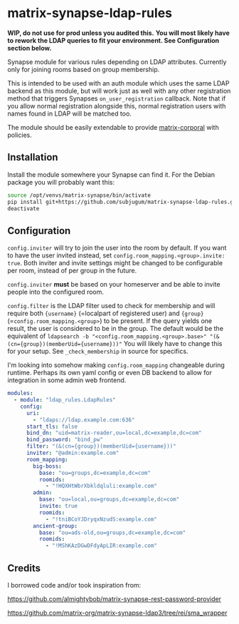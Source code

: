 # matrix-synapse-ldap-rules
**WIP, do not use for prod unless you audited this.**
**You will most likely have to rework the LDAP queries to fit your environment. See Configuration section below.**

Synapse module for various rules depending on LDAP attributes. Currently only for joining rooms based on group membership.

This is intended to be used with an auth module which uses the same LDAP backend as this module, but will work just as well with any other registration method that triggers Synapses `on_user_registration` callback.
Note that if you allow normal registration alongside this, normal registration users with names found in LDAP will be matched too.

The module should be easily extendable to provide [matrix-corporal](https://github.com/devture/matrix-corporal) with policies.

## Installation
Install the module somewhere your Synapse can find it. For the Debian package you will probably want this:
```bash
source /opt/venvs/matrix-synapse/bin/activate
pip install git+https://github.com/subjugum/matrix-synapse-ldap-rules.git
deactivate
```

## Configuration
`config.inviter` will try to join the user into the room by default.
If you want to have the user invited instead, set `config.room_mapping.<group>.invite: true`.
Both inviter and invite settings might be changed to be configurable per room, instead of per group in the future.

`config.inviter` **must** be based on your homeserver and be able to invite people into the configured room.

`config.filter` is the LDAP filter used to check for membership and will require both `{username}` (=localpart of registered user) and `{group}` (=`config.room_mapping.<group>`) to be present.
If the query yields one result, the user is considered to be in the group.
The default would be the equivalent of `ldapsearch -b "<config.room_mapping.<group>.base>" "(&(cn={group})(memberUid={username}))"`
You will likely have to change this for your setup. See `_check_membership` in source for specifics.

I'm looking into somehow making `config.room_mapping` changeable during runtime.
Perhaps its own yaml config or even DB backend to allow for integration in some admin web frontend.

```yaml
modules:
  - module: "ldap_rules.LdapRules"
    config:
      uri:
        - "ldaps://ldap.example.com:636"
      start_tls: false
      bind_dn: "uid=matrix-reader,ou=local,dc=example,dc=com"
      bind_password: "bind_pw"
      filter: "(&(cn={group})(memberUid={username}))"
      inviter: "@admin:example.com"
      room_mapping:
        big-boss:
          base: "ou=groups,dc=example,dc=com"
          roomids:
            - "!HQXHtWbrXbkldqluli:example.com"
        admin:
          base: "ou=local,ou=groups,dc=example,dc=com"
          invite: true
          roomids:
            - "!tniBCoYJDryqxNzudS:example.com"
        ancient-group:
          base: "ou=ads-old,ou=groups,dc=example,dc=com"
          roomids:
            - "!MShKAzDGwDFdyApLIR:example.com"
```

## Credits
I borrowed code and/or took inspiration from:

https://github.com/almightybob/matrix-synapse-rest-password-provider

https://github.com/matrix-org/matrix-synapse-ldap3/tree/rei/sma_wrapper